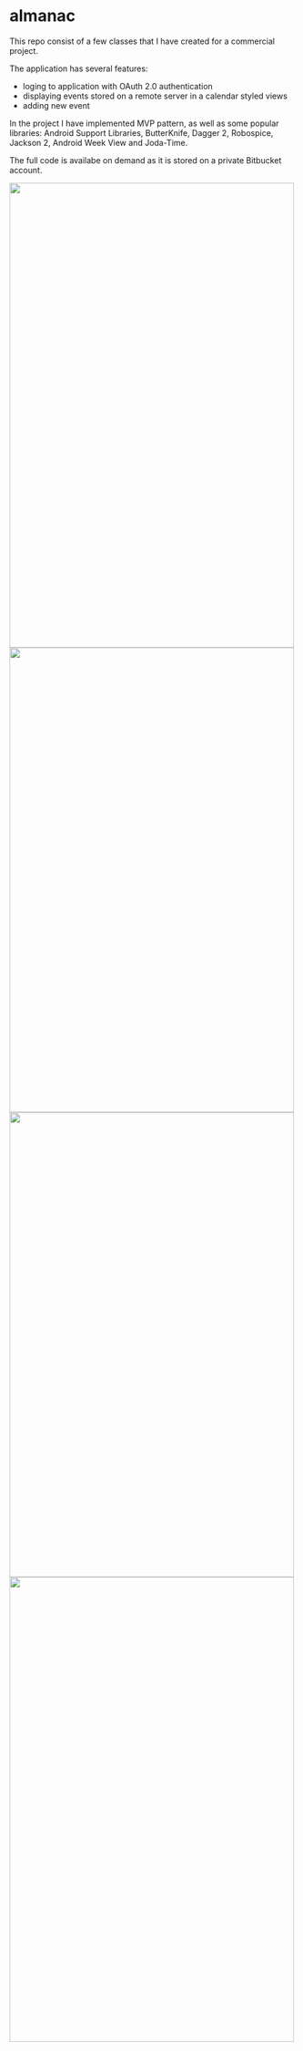 # almanac

This repo consist of a few classes that I have created for a commercial project.

The application has several features:
- loging to application with OAuth 2.0 authentication
- displaying events stored on a remote server in a calendar styled views
- adding new event

In the project I have implemented MVP pattern, as well as some popular libraries:
Android Support Libraries, ButterKnife, Dagger 2, Robospice, Jackson 2, Android Week View and Joda-Time.

The full code is availabe on demand as it is stored on a private Bitbucket account.

<img src="https://cloud.githubusercontent.com/assets/19707629/19168253/996431fc-8c0f-11e6-8053-4aa726bbde2e.png" height="815" width="500">

<img src="https://cloud.githubusercontent.com/assets/19707629/19168260/a4185d76-8c0f-11e6-8481-6145df6affa3.png" height="815" width="500">

<img src="https://cloud.githubusercontent.com/assets/19707629/19168266/ad990256-8c0f-11e6-871d-4bbefaea18fd.png" height="815" width="500">

<img src="https://cloud.githubusercontent.com/assets/19707629/19168275/b88e21fa-8c0f-11e6-88ef-9cd83ee3ae90.png" height="815" width="500">

